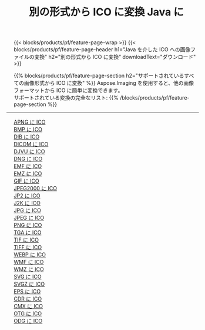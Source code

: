 ﻿---
title: 別の形式から ICO に変換 Java に 
weight: 3920
url: /ja/java/conversion/to/ico 
lang: ja
langdirlevel: 2
locales: zh-hans,ja,it,ru,de,es,fr,nl,id,lt,pl,pt,vi,tr,ko,zh-hant,ar,hi,th,sv,cs,uk,he
description: Aspose.Imaging を使用すると、別のフォーマットから ICO に簡単に変換できます
---

{{< blocks/products/pf/feature-page-wrap >}}
{{< blocks/products/pf/feature-page-header h1="Java を介した ICO への画像ファイルの変換" h2="別の形式から ICO に変換" downloadText="ダウンロード" >}}


{{% blocks/products/pf/feature-page-section  h2="サポートされているすべての画像形式から ICO に変換" %}}
Aspose.Imaging を使用すると、他の画像フォーマットから ICO に簡単に変換できます。
<br/>
サポートされている変換の完全なリスト:
{{% /blocks/products/pf/feature-page-section %}}
<div class="container-fluid productfamilypage bg-gray">
    <div class="convertypes bg-gray agp-content section">
        <div class="container">
		<hr style="margin-left:-20px;"/>
		<div class="row other-converters">
		    <div class='col-md-2 other-converter remove-lp remove-rp'><a href="/imaging/ja/java/conversion/apng-to-ico" >APNG に ICO</a></div>
<div class='col-md-2 other-converter remove-lp remove-rp'><a href="/imaging/ja/java/conversion/bmp-to-ico" >BMP に ICO</a></div>
<div class='col-md-2 other-converter remove-lp remove-rp'><a href="/imaging/ja/java/conversion/dib-to-ico" >DIB に ICO</a></div>
<div class='col-md-2 other-converter remove-lp remove-rp'><a href="/imaging/ja/java/conversion/dicom-to-ico" >DICOM に ICO</a></div>
<div class='col-md-2 other-converter remove-lp remove-rp'><a href="/imaging/ja/java/conversion/djvu-to-ico" >DJVU に ICO</a></div>
<div class='col-md-2 other-converter remove-lp remove-rp'><a href="/imaging/ja/java/conversion/dng-to-ico" >DNG に ICO</a></div>
<div class='col-md-2 other-converter remove-lp remove-rp'><a href="/imaging/ja/java/conversion/emf-to-ico" >EMF に ICO</a></div>
<div class='col-md-2 other-converter remove-lp remove-rp'><a href="/imaging/ja/java/conversion/emz-to-ico" >EMZ に ICO</a></div>
<div class='col-md-2 other-converter remove-lp remove-rp'><a href="/imaging/ja/java/conversion/gif-to-ico" >GIF に ICO</a></div>
<div class='col-md-2 other-converter remove-lp remove-rp'><a href="/imaging/ja/java/conversion/jpeg2000-to-ico" >JPEG2000 に ICO</a></div>
<div class='col-md-2 other-converter remove-lp remove-rp'><a href="/imaging/ja/java/conversion/jp2-to-ico" >JP2 に ICO</a></div>
<div class='col-md-2 other-converter remove-lp remove-rp'><a href="/imaging/ja/java/conversion/j2k-to-ico" >J2K に ICO</a></div>
<div class='col-md-2 other-converter remove-lp remove-rp'><a href="/imaging/ja/java/conversion/jpg-to-ico" >JPG に ICO</a></div>
<div class='col-md-2 other-converter remove-lp remove-rp'><a href="/imaging/ja/java/conversion/jpeg-to-ico" >JPEG に ICO</a></div>
<div class='col-md-2 other-converter remove-lp remove-rp'><a href="/imaging/ja/java/conversion/png-to-ico" >PNG に ICO</a></div>
<div class='col-md-2 other-converter remove-lp remove-rp'><a href="/imaging/ja/java/conversion/tga-to-ico" >TGA に ICO</a></div>
<div class='col-md-2 other-converter remove-lp remove-rp'><a href="/imaging/ja/java/conversion/tif-to-ico" >TIF に ICO</a></div>
<div class='col-md-2 other-converter remove-lp remove-rp'><a href="/imaging/ja/java/conversion/tiff-to-ico" >TIFF に ICO</a></div>
<div class='col-md-2 other-converter remove-lp remove-rp'><a href="/imaging/ja/java/conversion/webp-to-ico" >WEBP に ICO</a></div>
<div class='col-md-2 other-converter remove-lp remove-rp'><a href="/imaging/ja/java/conversion/wmf-to-ico" >WMF に ICO</a></div>
<div class='col-md-2 other-converter remove-lp remove-rp'><a href="/imaging/ja/java/conversion/wmz-to-ico" >WMZ に ICO</a></div>
<div class='col-md-2 other-converter remove-lp remove-rp'><a href="/imaging/ja/java/conversion/svg-to-ico" >SVG に ICO</a></div>
<div class='col-md-2 other-converter remove-lp remove-rp'><a href="/imaging/ja/java/conversion/svgz-to-ico" >SVGZ に ICO</a></div>
<div class='col-md-2 other-converter remove-lp remove-rp'><a href="/imaging/ja/java/conversion/eps-to-ico" >EPS に ICO</a></div>
<div class='col-md-2 other-converter remove-lp remove-rp'><a href="/imaging/ja/java/conversion/cdr-to-ico" >CDR に ICO</a></div>
<div class='col-md-2 other-converter remove-lp remove-rp'><a href="/imaging/ja/java/conversion/cmx-to-ico" >CMX に ICO</a></div>
<div class='col-md-2 other-converter remove-lp remove-rp'><a href="/imaging/ja/java/conversion/otg-to-ico" >OTG に ICO</a></div>
<div class='col-md-2 other-converter remove-lp remove-rp'><a href="/imaging/ja/java/conversion/odg-to-ico" >ODG に ICO</a></div>
                </div>
        </div>
    </div>
</div>
<br/>

